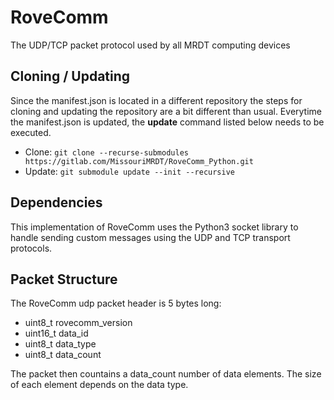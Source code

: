 # RoveComm
The UDP/TCP packet protocol used by all MRDT computing devices

## Cloning / Updating
Since the manifest.json is located in a different repository the steps for cloning and updating the repository are a bit different than usual. Everytime the manifest.json is updated, the **update** command listed below needs to be executed.
- Clone: `git clone --recurse-submodules https://gitlab.com/MissouriMRDT/RoveComm_Python.git`
- Update: `git submodule update --init --recursive`

## Dependencies
This implementation of RoveComm uses the Python3 socket library to handle sending custom messages using the UDP and TCP transport protocols.

## Packet Structure
The RoveComm udp packet header is 5 bytes long:
* uint8_t rovecomm_version
* uint16_t data_id   
* uint8_t  data_type
* uint8_t  data_count

The packet then countains a data_count number of data elements. The size of each element depends on the data type.